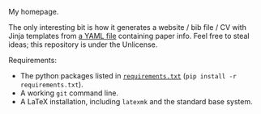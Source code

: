My homepage.

The only interesting bit is how it generates a website / bib file / CV with Jinja templates from [a YAML file](papers.yaml) containing paper info. Feel free to steal ideas; this repository is under the Unlicense.

Requirements:

- The python packages listed in [`requirements.txt`](requirements.txt) (`pip install -r requirements.txt`).
- A working `git` command line.
- A LaTeX installation, including `latexmk` and the standard base system.
